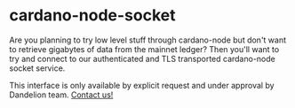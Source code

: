 # cardano-node-socket

Are you planning to try low level stuff through cardano-node but don't want to retrieve gigabytes of data from the mainnet ledger? Then you'll want to try and connect to our authenticated and TLS transported cardano-node socket service.

This interface is only available by explicit request and under approval by Dandelion team. [Contact us!][contact-us]

[contact-us]: mailto:admin@dandelion.link
